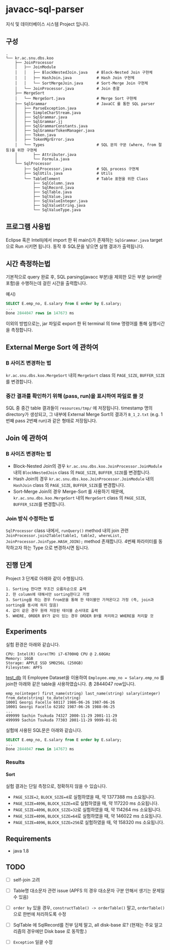 # javacc-sql-parser

지식 및 데이터베이스 시스템 Project 입니다.


## 구성

```
.
└── kr.ac.snu.dbs.koo
    ├── JoinProcessor
    │   ├── JoinModule
    │   │   ├── BlockNestedJoin.java    # Block-Nested Join 구현체
    │   │   ├── HashJoin.java           # Hash Join 구현체
    │   │   └── SortMergeJoin.java      # Sort-Merge Join 구현체
    │   └── JoinProcessor.java          # Join 총괄 
    ├── MergeSort                       
    │   └── MergeSort.java              # Merge Sort 구현체
    ├── SqlGrammar                      # JavaCC 를 통한 SQL parser
    │   ├── ParseException.java
    │   ├── SimpleCharStream.java
    │   ├── SqlGrammar.java
    │   ├── SqlGrammar.jj
    │   ├── SqlGrammarConstants.java
    │   ├── SqlGrammarTokenManager.java
    │   ├── Token.java
    │   ├── TokenMgrError.java
    │   └── Types                       # SQL 문의 구문 (where, from 절 등)을 위한 구현체
    │       ├── Attributer.java
    │       └── Formula.java
    └── SqlProcessor                    
        ├── SqlProcessor.java           # SQL process 구현체
        ├── SqlUtils.java               # Utils
        └── TableElement                # Table 표현을 위한 Class
            ├── SqlColumn.java
            ├── SqlRecord.java
            ├── SqlTable.java
            ├── SqlValue.java
            ├── SqlValueInteger.java
            ├── SqlValueString.java
            └── SqlValueType.java
```  
    
## 프로그램 사용법

Eclipse 혹은 Intellij에서 import 한 뒤 main()가 존재하는 `SqlGrammar.java` target으로 Run 시키면 됩니다. 동작 후 SQL문을 넣으면 실행 결과가 출력됩니다.

## 시간 측정하는법

기본적으로 query 완료 후, SQL parsing(javacc 부분)을 제외한 모든 부분 (print문 포함)을 수행하는데 걸린 시간을 출력합니다.

예시)
``` sql
SELECT E.emp_no, E.salary from E order by E.salary;
...
Done 2844047 rows in 147673 ms
```

이외의 방법으로는, jar 파일로 export 한 뒤 terminal 의 time 명령어를 통해 실행시간을 측정합니다.


## External Merge Sort 에 관하여

### B 사이즈 변경하는 법

`kr.ac.snu.dbs.koo.MergeSort` 내의 `MergeSort` class 의 `PAGE_SIZE`, `BUFFER_SIZE`를 변경합니다.

### 중간 결과를 확인하기 위해 (pass, run)을 표시하여 파일로 쓸 것

SQL 중 중간 table 결과들이 `resources/tmp/` 에 저장됩니다.
timestamp 명의 directory가 생성되고, 그 내부에 External Merge Sort의 결과가 `B_1_2.txt` (e.g. 1번째 pass 2번째 run)과 같은 형태로 저장됩니다.


## Join 에 관하여

### B 사이즈 변경하는 법

- Block-Nested Join의 경우 `kr.ac.snu.dbs.koo.JoinProcessor.JoinModule` 내의 `BlockNestedJoin` class 의 `PAGE_SIZE`, `BUFFER_SIZE`를 변경합니다.
- Hash Join의 경우 `kr.ac.snu.dbs.koo.JoinProcessor.JoinModule` 내의 `HashJoin` class 의 `PAGE_SIZE`, `BUFFER_SIZE`를 변경합니다.
- Sort-Merge Join의 경우 Merge-Sort 를 사용하기 때문에, `kr.ac.snu.dbs.koo.MergeSort` 내의 `MergeSort` class 의 `PAGE_SIZE`, `BUFFER_SIZE`를 변경합니다.


### Join 방식 수정하는 법

`SqlProcessor` class 내에서, `runQuery()` method 내의 join 관련 `JoinProcessor.join2Table(table1, table2, whereList, JoinProcessor.JoinType.HASH_JOIN);` method 존재합니다.
4번째 파라미터를 동작하고자 하는 Type 으로 변경하시면 됩니다. 


## 진행 단계

Project 3 단계로 아래와 같이 수행됩니다. 

```
1. Sorting 한다면 무조건 오름차순으로 출력
2. 한 column에 대해서만 sorting한다고 가정
3. Sorting을 하는 경우 from문을 통해 한 테이블만 가져온다고 가정 (즉, join과 sorting을 동시에 하지 않음)
4. 값이 같은 경우 원래 저장된 테이블 순서대로 출력 
5. WHERE, ORDER BY가 같이 있는 경우 ORDER BY를 처리하고 WHERE을 처리할 것
```

## Experiments

실험 환경은 아래와 같습니다.

```
CPU: Intel(R) Core(TM) i7-6700HQ CPU @ 2.60GHz
Memory: 16GB
Storage: APPLE SSD SM0256L (250GB)
Filesystem: APFS
```

[test_db](https://github.com/datacharmer/test_db) 의 Employee Dataset을 이용하여 `Employee.emp_no = Salary.emp_no` 를 join한 아래와 같은 table을 사용하였습니다. 총 2844047 row입니다.
```
emp_no(integer) first_name(string) last_name(string) salary(integer) from_date(string) to_date(string)
10001 Georgi Facello 60117 1986-06-26 1987-06-26
10001 Georgi Facello 62102 1987-06-26 1988-06-25
...
499999 Sachin Tsukuda 74327 2000-11-29 2001-11-29
499999 Sachin Tsukuda 77303 2001-11-29 9999-01-01
```

실험에 사용된 SQL문은 아래와 같습니다.
```sql
SELECT E.emp_no, E.salary from E order by E.salary;
...
Done 2844047 rows in 147673 ms
```

### Results

#### Sort

실험 결과는 단일 측정으로, 정확하지 않을 수 있습니다.

- `PAGE_SIZE=2`, `BLOCK_SIZE=4`로 실험하였을 때, 약 1377388 ms 소요됩니다.
- `PAGE_SIZE=4096`, `BLOCK_SIZE=4`로 실험하였을 때, 약 117220 ms 소요됩니다.
- `PAGE_SIZE=4096`, `BLOCK_SIZE=32`로 실험하였을 때, 약 114264 ms 소요됩니다.
- `PAGE_SIZE=4096`, `BLOCK_SIZE=64`로 실험하였을 때, 약 146022 ms 소요됩니다.
- `PAGE_SIZE=4096`, `BLOCK_SIZE=256`로 실험하였을 때, 약 158320 ms 소요됩니다.


## Requirements 

- java 1.8


## TODO
- [ ] self-join 고려
- [ ] Table명 대소문자 관련 issue (APFS 의 경우 대소문자 구분 안해서 생기는 문제일 수 있음)
- [ ] `order by` 있을 경우, `constructTable() -> orderTable()` 말고, `orderTable()` 으로 한번에 처리하도록 수정
- [ ] SqlTable 에 SqlRecord를 전부 담제 말고, all disk-base 로? (현재는 주요 알고리즘의 경우에만 Disk base 로 동작함.)
- [ ] `Exception` 일괄 수정

